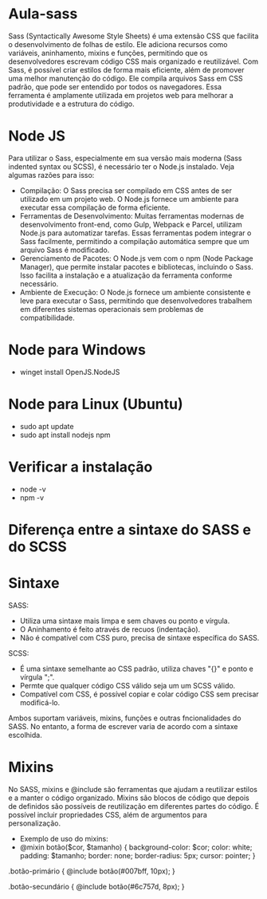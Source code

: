# Aula-sass

Sass (Syntactically Awesome Style Sheets) é uma extensão CSS que facilita o desenvolvimento de folhas de estilo. Ele adiciona recursos como variáveis, aninhamento, mixins e funções, permitindo que os desenvolvedores escrevam código CSS mais organizado e reutilizável. Com Sass, é possível criar estilos de forma mais eficiente, além de promover uma melhor manutenção do código. Ele compila arquivos Sass em CSS padrão, que pode ser entendido por todos os navegadores. Essa ferramenta é amplamente utilizada em projetos web para melhorar a produtividade e a estrutura do código.

# Node JS

Para utilizar o Sass, especialmente em sua versão mais moderna (Sass indented syntax ou SCSS), é necessário ter o Node.js instalado. Veja algumas razões para isso:

- Compilação: O Sass precisa ser compilado em CSS antes de ser utilizado em um projeto web. O Node.js fornece um ambiente para executar essa compilação de forma eficiente.
- Ferramentas de Desenvolvimento: Muitas ferramentas modernas de desenvolvimento front-end, como Gulp, Webpack e Parcel, utilizam Node.js para automatizar tarefas. Essas ferramentas podem integrar o Sass facilmente, permitindo a compilação automática sempre que um arquivo Sass é modificado.
- Gerenciamento de Pacotes: O Node.js vem com o npm (Node Package Manager), que permite instalar pacotes e bibliotecas, incluindo o Sass. Isso facilita a instalação e a atualização da ferramenta conforme necessário.
- Ambiente de Execução: O Node.js fornece um ambiente consistente e leve para executar o Sass, permitindo que desenvolvedores trabalhem em diferentes sistemas operacionais sem problemas de compatibilidade.

# Node para Windows
- winget install OpenJS.NodeJS

# Node para Linux (Ubuntu)
- sudo apt update
- sudo apt install nodejs npm

# Verificar a instalação
- node -v
- npm -v

# Diferença entre a sintaxe do SASS e do SCSS

# Sintaxe

SASS: 
- Utiliza uma sintaxe mais limpa e sem chaves ou ponto e vírgula.
- O Aninhamento é feito através de recuos (indentação).
- Não é compatível com CSS puro, precisa de sintaxe específica do SASS.

SCSS:
- É uma sintaxe semelhante ao CSS padrão, utiliza chaves "{}" e ponto e vírgula ";".
- Permte que qualquer código CSS válido seja um um SCSS válido.
- Compatível com CSS, é possível copiar e colar código CSS sem precisar modificá-lo.

Ambos suportam variáveis, mixins, funções e outras fncionalidades do SASS. No entanto, a forma de escrever varia de acordo com a sintaxe escolhida.

# Mixins

No SASS, mixins e @include são ferramentas que ajudam a reutilizar estilos e a manter o código organizado. Mixins são blocos de código que depois de definidos são possíveis de reutilização em diferentes partes do código. É possível incluir propriedades CSS, além de argumentos para personalização.

- Exemplo de uso do mixins:
- 
  @mixin botão($cor, $tamanho) {
  background-color: $cor;
  color: white;
  padding: $tamanho;
  border: none;
  border-radius: 5px;
  cursor: pointer;
}

.botão-primário {
  @include botão(#007bff, 10px);
}

.botão-secundário {
  @include botão(#6c757d, 8px);
}
